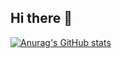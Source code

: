 ## Hi there 👋
[![Anurag's GitHub stats](https://github-readme-stats.vercel.app/api?username=st2rb8g)](https://github.com/anuraghazra/github-readme-stats)

<!--
**st2rb8g/st2rb8g** is a ✨ _special_ ✨ repository because its `README.md` (this file) appears on your GitHub profile.

Here are some ideas to get you started:

- 🔭 I’m currently working on ...
- 🌱 I’m currently learning ...
- 👯 I’m looking to collaborate on ...
- 🤔 I’m looking for help with ...
- 💬 Ask me about ...
- 📫 How to reach me: ...
- 😄 Pronouns: ...
- ⚡ Fun fact: ...
-->

